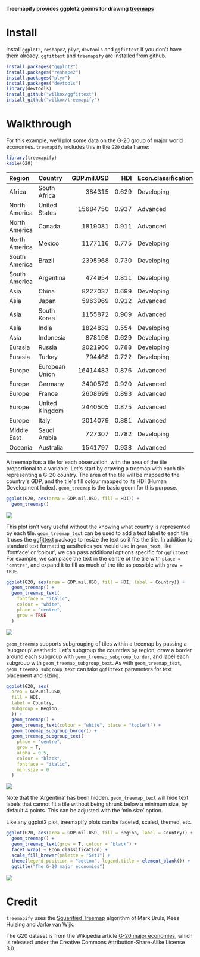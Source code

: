
**Treemapify provides ggplot2 geoms for drawing [treemaps](http://en.wikipedia.org/wiki/Treemap)**

Install
=======

Install `ggplot2`, `reshape2`, `plyr`, `devtools` and `ggfittext` if you don't have them already. `ggfittext` and `treemapify` are installed from github.

``` r
install.packages("ggplot2")
install.packages("reshape2")
install.packages("plyr")
install.packages("devtools")
library(devtools)
install_github("wilkox/ggfittext")
install_github("wilkox/treemapify")
```

Walkthrough
===========

For this example, we'll plot some data on the G-20 group of major world economies. `treemapify` includes this in the `G20` data frame:

``` r
library(treemapify)
kable(G20)
```

| Region        | Country        |  GDP.mil.USD|    HDI| Econ.classification |
|:--------------|:---------------|------------:|------:|:--------------------|
| Africa        | South Africa   |       384315|  0.629| Developing          |
| North America | United States  |     15684750|  0.937| Advanced            |
| North America | Canada         |      1819081|  0.911| Advanced            |
| North America | Mexico         |      1177116|  0.775| Developing          |
| South America | Brazil         |      2395968|  0.730| Developing          |
| South America | Argentina      |       474954|  0.811| Developing          |
| Asia          | China          |      8227037|  0.699| Developing          |
| Asia          | Japan          |      5963969|  0.912| Advanced            |
| Asia          | South Korea    |      1155872|  0.909| Advanced            |
| Asia          | India          |      1824832|  0.554| Developing          |
| Asia          | Indonesia      |       878198|  0.629| Developing          |
| Eurasia       | Russia         |      2021960|  0.788| Developing          |
| Eurasia       | Turkey         |       794468|  0.722| Developing          |
| Europe        | European Union |     16414483|  0.876| Advanced            |
| Europe        | Germany        |      3400579|  0.920| Advanced            |
| Europe        | France         |      2608699|  0.893| Advanced            |
| Europe        | United Kingdom |      2440505|  0.875| Advanced            |
| Europe        | Italy          |      2014079|  0.881| Advanced            |
| Middle East   | Saudi Arabia   |       727307|  0.782| Developing          |
| Oceania       | Australia      |      1541797|  0.938| Advanced            |

A treemap has a tile for each observation, with the area of the tile proportional to a variable. Let's start by drawing a treemap with each tile representing a G-20 country. The area of the tile will be mapped to the country's GDP, and the tile's fill colour mapped to its HDI (Human Development Index). `geom_treemap` is the basic geom for this purpose.

``` r
ggplot(G20, aes(area = GDP.mil.USD, fill = HDI)) +
  geom_treemap()
```

![](README-basic_treemap-1.png)

This plot isn't very useful without the knowing what country is represented by each tile. `geom_treemap_text` can be used to add a text label to each tile. It uses the [ggfittext](https://github/wilkox/ggfittext) package to resize the text so it fits the tile. In addition to standard text formatting aesthetics you would use in `geom_text`, like ‘fontface’ or ‘colour’, we can pass additional options specific for `ggfittext`. For example, we can place the text in the centre of the tile with `place = "centre"`, and expand it to fill as much of the tile as possible with `grow = TRUE`.

``` r
ggplot(G20, aes(area = GDP.mil.USD, fill = HDI, label = Country)) +
  geom_treemap() +
  geom_treemap_text(
    fontface = "italic",
    colour = "white",
    place = "centre",
    grow = TRUE
  )
```

![](README-geom_treemap_text-1.png)

`geom_treemap` supports subgrouping of tiles within a treemap by passing a ‘subgroup’ aesthetic. Let's subgroup the countries by region, draw a border around each subgroup with `geom_treemap_subgroup_border`, and label each subgroup with `geom_treemap_subgroup_text`. As with `geom_treemap_text`, `geom_treemap_subgroup_text` can take `ggfittext` parameters for text placement and sizing.

``` r
ggplot(G20, aes(
  area = GDP.mil.USD,
  fill = HDI,
  label = Country,
  subgroup = Region,
  )) +
  geom_treemap() +
  geom_treemap_text(colour = "white", place = "topleft") +
  geom_treemap_subgroup_border() +
  geom_treemap_subgroup_text(
    place = "centre",
    grow = T,
    alpha = 0.5,
    colour = "black",
    fontface = "italic",
    min.size = 0
  )
```

![](README-subgrouped%20treemap-1.png)

Note that the ‘Argentina’ has been hidden. `geom_treemap_text` will hide text labels that cannot fit a tile without being shrunk below a minimum size, by default 4 points. This can be adjusted with the ‘min.size’ option.

Like any ggplot2 plot, treemapify plots can be faceted, scaled, themed, etc.

``` r
ggplot(G20, aes(area = GDP.mil.USD, fill = Region, label = Country)) +
  geom_treemap() +
  geom_treemap_text(grow = T, colour = "black") +
  facet_wrap( ~ Econ.classification) +
  scale_fill_brewer(palette = "Set1") +
  theme(legend.position = "bottom", legend.title = element_blank()) +
  ggtitle("The G-20 major economies")
```

![](README-complex%20treemap-1.png)

Credit
======

`treemapify` uses the [Squarified Treemap](http://citeseerx.ist.psu.edu/viewdoc/summary?doi=10.1.1.36.6685) algorithm of Mark Bruls, Kees Huizing and Jarke van Wijk.

The G20 dataset is from the Wikipedia article [G-20 major economies](http://en.wikipedia.org/wiki/G-20_major_economies), which is released under the Creative Commons Attribution-Share-Alike License 3.0.
